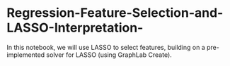 # Regression-Feature-Selection-and-LASSO-Interpretation-
In this notebook, we will use LASSO to select features, building on a pre-implemented solver for LASSO (using GraphLab Create).
